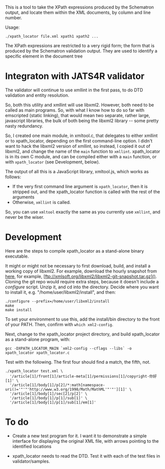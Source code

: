 This is a tool to take the XPath expressions produced by the Schematron output,
and locate them within the XML documents, by column and line number.

Usage:

```
./xpath_locator file.xml xpath1 xpath2 ...
```

The XPath expressions are restricted to a very rigid form; the form that is produced
by the Schematron validation output. They are used to identify a specific element
in the document tree


# Integraton with JATS4R validator


The validator will continue to use xmllint in the first pass, to do DTD validation
and entity resolution.

So, both this utility and xmllint will use libxml2. However, both need to be called as
main programs. So, with what I know how to do so far with emscripted (static linking),
that would mean two separate, rather large, javascript libraries, the bulk of both being 
the libxml2 library -- some pretty nasty redundancy.

So, I created one main module, in xmltool.c, that delegates to either xmllint or to
xpath_locator, depending on the first command-line option. 
I didn't want to hack the libxml2 version of xmllint, so instead, I copied it out of
libxml2, and change the name of the `main` function to `xmllint`. xpath_locator is
in its own C module, and can be compiled either with a `main` function, or with
`xpath_locator` (see Development, below).

The output of all this is a JavaScript library, xmltool.js, which works as follows:

* If the very first command line argument is `xpath_locator`, then it is stripped
  out, and the xpath_locator function is called with the rest of the arguments
* Otherwise, `xmllint` is called.

So, you can use `xmltool` exactly the same as you currently use `xmllint`, and 
never be the wiser.



# Development

Here are the steps to compile xpath_locator as a stand-alone binary executable.

It might or might not be necessary to first download, build, and install a working copy 
of libxml2. For example, download the hourly snapshot from 
[here](http://www.xmlsoft.org/downloads.html), for example,
[ftp://xmlsoft.org/libxml2/libxml2-git-snapshot.tar.gz](). Cloning the git repo would
require extra steps, because it doesn't include a *configure* script. Unzip it, and
cd into the directory. Decide where you want to install it, e.g. "/home/user/libxml2/install", 
and then:

```
./configure --prefix=/home/user/libxml2/install
make
make install
```

To set your environment to use this, add the install/bin directory to the front of your PATH.
Then, confirm with `which xml2-config`.

Next, change to the xpath_locator project directory, and build xpath_locator as a 
stand-alone program, with:

```
gcc -DXPATH_LOCATOR_MAIN `xml2-config --cflags --libs` -o xpath_locator xpath_locator.c
```

Test with the following. The first four should find a match, the fifth, not.

```
./xpath_locator test.xml \
  '/article[1]/front[1]/article-meta[1]/permissions[1]/copyright-你好[1]' \
  '/article[1]/body[1]/p[2]/*:math[namespace-uri()='"'"'http://www.w3.org/1998/Math/MathML'"'"'][1]' \
  '/article[1]/body[1]/sec[2]/p[2]' \
  '/article[1]/body[1]/p[1]/sub[1]' \
  '/article[1]/body[1]/p[1]/sub[1]/em[1]'
```

# To do


* Create a new test program for it. I want it to demonstrate a simple interface for
  displaying the original XML file, with arrows pointing to the identified locations


* xpath_locator needs to read the DTD.  Test it with each of the
  test files in validator/samples.

